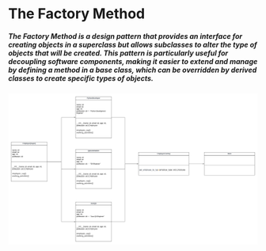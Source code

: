 # The Factory Method

##### The Factory Method is a design pattern that provides an interface for creating objects in a superclass but allows subclasses to alter the type of objects that will be created. This pattern is particularly useful for decoupling software components, making it easier to extend and manage by defining a method in a base class, which can be overridden by derived classes to create specific types of objects.


[![Factory Pattern in Python](https://github.com/vb-sky-dev/test-python-patterns/blob/factory_pattern/patterns/creational/factory/factory_python.png?raw=true)](https://github.com/vb-sky-dev/test-python-patterns/blob/factory_pattern/patterns/creational/factory/factory_python.png)
